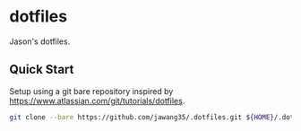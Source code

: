 # dotfiles

Jason's dotfiles.

## Quick Start

Setup using a git bare repository inspired by https://www.atlassian.com/git/tutorials/dotfiles.

```sh
git clone --bare https://github.com/jawang35/.dotfiles.git ${HOME}/.dotfiles.git && git --git-dir=${HOME}/.dotfiles.git --work-tree=${HOME} checkout && ./bootstrap.sh
```
